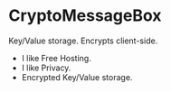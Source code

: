 # CryptoMessageBox
Key/Value storage. Encrypts client-side.

* I like Free Hosting.
* I like Privacy.
* Encrypted Key/Value storage.
